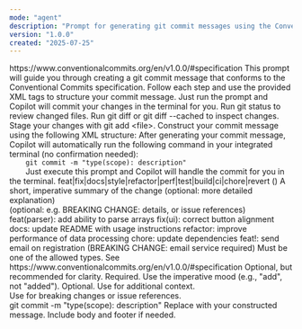 ```yaml
---
mode: "agent"
description: "Prompt for generating git commit messages using the Conventional Commits specification, with XML formatting and workflow guidance."
version: "1.0.0"
created: "2025-07-25"
---
```


<instructions>
	<title>Conventional Commit Prompt</title>
	<reference>https://www.conventionalcommits.org/en/v1.0.0/#specification</reference>
	<description>
		This prompt will guide you through creating a git commit message that conforms to the Conventional Commits specification. Follow each step and use the provided XML tags to structure your commit message.
	</description>
	<note>
        Just run the prompt and Copilot will commit your changes in the terminal for you.
	</note>
</instructions>

<workflow>
	<step>Run <cmd>git status</cmd> to review changed files.</step>
	<step>Run <cmd>git diff</cmd> or <cmd>git diff --cached</cmd> to inspect changes.</step>
	<step>Stage your changes with <cmd>git add &lt;file&gt;</cmd>.</step>
	<step>Construct your commit message using the following XML structure:</step>
	<step>After generating your commit message, Copilot will automatically run the following command in your integrated terminal (no confirmation needed):</step>
	<code>
	git commit -m "type(scope): description"
	</code>
	<step>Just execute this prompt and Copilot will handle the commit for you in the terminal.</step>
</workflow>

<commit-message>
	<type>feat|fix|docs|style|refactor|perf|test|build|ci|chore|revert</type>
	<scope>()</scope>
	<description>A short, imperative summary of the change</description>
	<body>(optional: more detailed explanation)</body>
	<footer>(optional: e.g. BREAKING CHANGE: details, or issue references)</footer>
</commit-message>

<examples>
	<example>feat(parser): add ability to parse arrays</example>
	<example>fix(ui): correct button alignment</example>
	<example>docs: update README with usage instructions</example>
	<example>refactor: improve performance of data processing</example>
	<example>chore: update dependencies</example>
	<example>feat!: send email on registration (BREAKING CHANGE: email service required)</example>
</examples>

<validation>
	<type>Must be one of the allowed types. See <reference>https://www.conventionalcommits.org/en/v1.0.0/#specification</reference></type>
	<scope>Optional, but recommended for clarity.</scope>
	<description>Required. Use the imperative mood (e.g., "add", not "added").</description>
	<body>Optional. Use for additional context.</body>
	<footer>Use for breaking changes or issue references.</footer>
</validation>

<final-step>
	<cmd>git commit -m "type(scope): description"</cmd>
	<note>Replace with your constructed message. Include body and footer if needed.</note>
</final-step>
